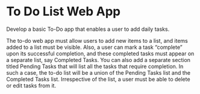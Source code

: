 # <span style="font-size: 32px; font-weight: bold;">To Do List Web App</span>

Develop a basic To-Do app that enables a user to add daily tasks.

The to-do web app must allow users to add new items to a list, and items added to a list must be visible.
Also, a user can mark a task “complete” upon its successful completion, and these completed tasks must appear on a separate list, say Completed Tasks.
You can also add a separate section titled Pending Tasks that will list all the tasks that require completion.
In such a case, the to-do list will be a union of the Pending Tasks list and the Completed Tasks list.
Irrespective of the list, a user must be able to delete or edit tasks from it.

